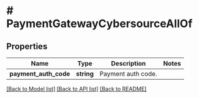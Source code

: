 # # PaymentGatewayCybersourceAllOf

## Properties

Name | Type | Description | Notes
------------ | ------------- | ------------- | -------------
**payment_auth_code** | **string** | Payment auth code. |

[[Back to Model list]](../../README.md#models) [[Back to API list]](../../README.md#endpoints) [[Back to README]](../../README.md)
